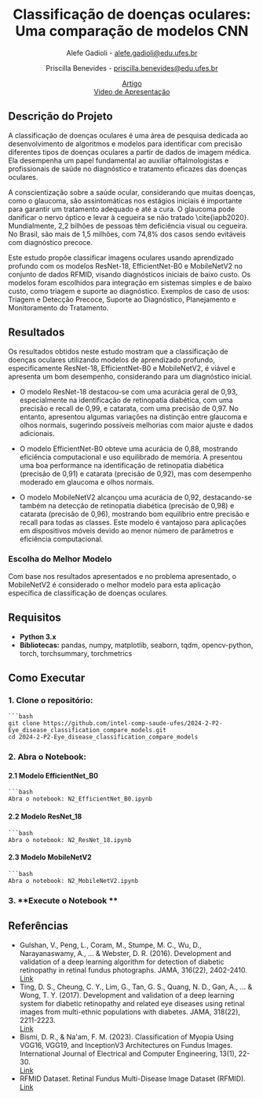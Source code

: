 <div align="center">
<h1> Classificação de doenças oculares: Uma comparação de modelos CNN </h1>

<!-- <--!span><font size="5", > Efficient and Robust 2D-to-BEV Representation Learning via Geometry-guided Kernel Transformer
</font></span> -->

Alefe Gadioli - alefe.gadioli@edu.ufes.br

Priscilla Benevides - priscilla.benevides@edu.ufes.br
<!-- <a href="https://scholar.google.com/citations?user=pCY-bikAAAAJ&hl=zh-CN">Jinwei Yuan</a> -->
<div><a href="https://github.com/intel-comp-saude-ufes/2024-2-P2-Eye_disease_classification_compare_models/blob/main/Projeto_2_Eye_disease_classification_compare_models_v1_pdf.pdf"> Artigo </a> </div> 

<div><a href="https://youtu.be/u0VNPSf90hY"> Video de Apresentação </a> </div> 

</div>

## Descrição do Projeto

A classificação de doenças oculares é uma área de pesquisa dedicada ao desenvolvimento de algoritmos e modelos para identificar com precisão diferentes tipos de doenças oculares a partir de dados de imagem médica. Ela desempenha um papel fundamental ao auxiliar oftalmologistas e profissionais de saúde no diagnóstico e tratamento eficazes das doenças oculares.

A conscientização sobre a saúde ocular, considerando que muitas doenças, como o glaucoma, são assintomáticas nos estágios iniciais é importante para garantir um tratamento adequado e até a cura. O glaucoma pode danificar o nervo óptico e levar à cegueira se não tratado \cite{iapb2020}. Mundialmente, 2,2 bilhões de pessoas têm deficiência visual ou cegueira. No Brasil, são mais de 1,5 milhões, com 74,8\% dos casos sendo evitáveis com diagnóstico precoce.

Este estudo propõe classificar imagens oculares usando aprendizado profundo com os modelos ResNet-18, EfficientNet-B0 e MobileNetV2 no conjunto de dados RFMID, visando diagnósticos iniciais de baixo custo. Os modelos foram escolhidos para integração em sistemas simples e de baixo custo, como triagem e suporte ao diagnóstico. Exemplos de caso de usos: Triagem e Detecção Precoce, Suporte ao Diagnóstico, Planejamento e Monitoramento do Tratamento.

## Resultados

Os resultados obtidos neste estudo mostram que a classificação de doenças oculares utilizando modelos de aprendizado profundo, especificamente ResNet-18, EfficientNet-B0 e MobileNetV2, é viável e apresenta um bom desempenho, considerando para um diagnóstico inicial.

- O modelo ResNet-18 destacou-se com uma acurácia geral de 0,93, especialmente na identificação de retinopatia diabética, com uma precisão e recall de 0,99, e catarata, com uma precisão de 0,97. No entanto, apresentou algumas variações na distinção entre glaucoma e olhos normais, sugerindo possíveis melhorias com maior ajuste e dados adicionais.

- O modelo EfficientNet-B0 obteve uma acurácia de 0,88, mostrando eficiência computacional e uso equilibrado de memória. A presentou uma boa performance na identificação de retinopatia diabética (precisão de 0,91) e catarata (precisão de 0,92), mas com desempenho moderado em glaucoma e olhos normais.

- O modelo MobileNetV2 alcançou uma acurácia de 0,92, destacando-se também na detecção de retinopatia diabética (precisão de 0,98) e catarata (precisão de 0,96), mostrando bom equilíbrio entre precisão e recall para todas as classes. Este modelo é vantajoso para aplicações em dispositivos móveis devido ao menor número de parâmetros e eficiência computacional.

### Escolha do Melhor Modelo

Com base nos resultados apresentados e no problema apresentado, o MobileNetV2 é considerado o melhor modelo para esta aplicação específica de classificação de doenças oculares.

## Requisitos

- **Python 3.x**
- **Bibliotecas:** pandas, numpy, matplotlib, seaborn, tqdm, opencv-python, torch, torchsummary, torchmetrics

## Como Executar

### 1. **Clone o repositório:**
    ```bash
    git clone https://github.com/intel-comp-saude-ufes/2024-2-P2-Eye_disease_classification_compare_models.git
    cd 2024-2-P2-Eye_disease_classification_compare_models

### 2. **Abra o Notebook:**

#### 2.1 **Modelo EfficientNet_B0**
    ```bash
    Abra o notebook: N2_EfficientNet_B0.ipynb
    
#### 2.2 **Modelo ResNet_18**
    ```bash
    Abra o notebook: N2_ResNet_18.ipynb
    
#### 2.3 **Modelo MobileNetV2**
    ```bash
    Abra o notebook: N2_MobileNetV2.ipynb
  
### 3. **Execute o Notebook **

## Referências

- Gulshan, V., Peng, L., Coram, M., Stumpe, M. C., Wu, D., Narayanaswamy, A., ... & Webster, D. R. (2016). Development and validation of a deep learning algorithm for detection of diabetic retinopathy in retinal fundus photographs. JAMA, 316(22), 2402-2410. <div><a href="https://jamanetwork.com/journals/jama/fullarticle/2588763"> Link </a> </div> 
- Ting, D. S., Cheung, C. Y., Lim, G., Tan, G. S., Quang, N. D., Gan, A., ... & Wong, T. Y. (2017). Development and validation of a deep learning system for diabetic retinopathy and related eye diseases using retinal images from multi-ethnic populations with diabetes. JAMA, 318(22), 2211-2223. <div><a href=https://jamanetwork.com/journals/jama/fullarticle/2665775> Link </a> </div> 
- Bismi, D. R., & Na'am, F. M. (2023). Classification of Myopia Using VGG16, VGG19, and InceptionV3 Architectures on Fundus Images. International Journal of Electrical and Computer Engineering, 13(1), 22-30. <div><a href=https://medinftech.org/index.php/medinftech/article/view/8> Link </a> </div> 
- RFMID Dataset. Retinal Fundus Multi-Disease Image Dataset (RFMID). <div><a href=https://ieee-dataport.org/open-access/retinal-fundus-multi-disease-image-dataset-rfmid> Link </a> </div> 
